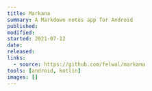 ```yaml
---
title: Markana
summary: A Markdown notes app for Android
published:
modified:
started: 2021-07-12
date:
released:
links:
  - source: https://github.com/felwal/markana
tools: [android, kotlin]
images: []
---
```

